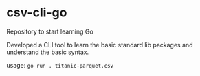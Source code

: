 # csv-cli-go
Repository to start learning Go

Developed a CLI tool to learn the basic standard lib packages and understand the basic syntax.

usage: `go run . titanic-parquet.csv`
